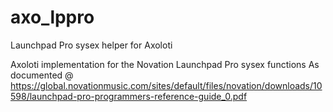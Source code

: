 # axo_lppro
Launchpad Pro sysex helper for Axoloti

Axoloti implementation for the Novation Launchpad Pro sysex functions
As documented @
https://global.novationmusic.com/sites/default/files/novation/downloads/10598/launchpad-pro-programmers-reference-guide_0.pdf
